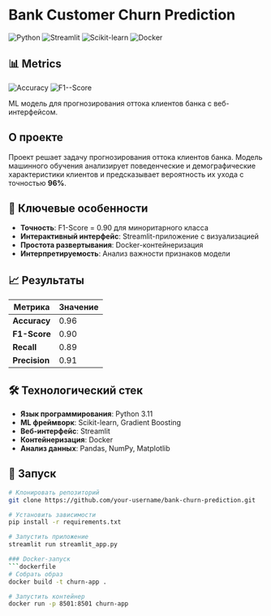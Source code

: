# Bank Customer Churn Prediction

![Python](https://img.shields.io/badge/Python-3.11-blue)
![Streamlit](https://img.shields.io/badge/Streamlit-1.49.1-orange)
![Scikit-learn](https://img.shields.io/badge/Scikit--learn-1.4.2-green)
![Docker](https://img.shields.io/badge/Docker-✅-lightblue)

## 📊 Metrics
![Accuracy](https://img.shields.io/badge/Accuracy-0.96-brightgreen)
![F1--Score](https://img.shields.io/badge/F1--Score-0.90-green)

ML модель для прогнозирования оттока клиентов банка с веб-интерфейсом.

## О проекте

Проект решает задачу прогнозирования оттока клиентов банка. Модель машинного обучения анализирует поведенческие и демографические характеристики клиентов и предсказывает вероятность их ухода с точностью **96%**.

## 🎯 Ключевые особенности

-   **Точность**: F1-Score = 0.90 для миноритарного класса
-   **Интерактивный интерфейс**: Streamlit-приложение с визуализацией
-   **Простота развертывания**: Docker-контейнеризация
-   **Интерпретируемость**: Анализ важности признаков модели

## 📈 Результаты

| Метрика | Значение |
|---------|----------|
| **Accuracy** | 0.96 |
| **F1-Score** | 0.90 |
| **Recall** | 0.89 |
| **Precision** | 0.91 |

## 🛠 Технологический стек

-   **Язык программирования**: Python 3.11
-   **ML фреймворк**: Scikit-learn, Gradient Boosting
-   **Веб-интерфейс**: Streamlit
-   **Контейнеризация**: Docker
-   **Анализ данных**: Pandas, NumPy, Matplotlib

## 🚀 Запуск

```bash
# Клонировать репозиторий
git clone https://github.com/your-username/bank-churn-prediction.git

# Установить зависимости
pip install -r requirements.txt

# Запустить приложение
streamlit run streamlit_app.py

### Docker-запуск
```dockerfile
# Собрать образ
docker build -t churn-app .

# Запустить контейнер
docker run -p 8501:8501 churn-app
